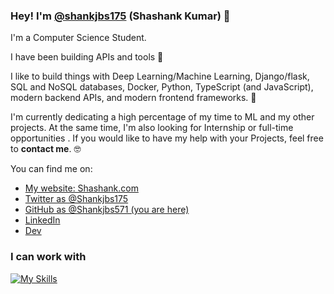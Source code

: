 ### Hey! I'm [@shankjbs175](https://twitter.com/shankjbs175) (Shashank Kumar) 👋

I'm a Computer Science Student.

I have been building APIs and tools 🚀

I like to build things with Deep Learning/Machine Learning, Django/flask, SQL and NoSQL databases, Docker, Python, TypeScript (and JavaScript), modern backend APIs, and modern frontend frameworks. 🤖

I'm currently dedicating a high percentage of my time to ML and my other projects. At the same time, I'm also looking for Internship or full-time opportunities . If you would like to have my help with your Projects, feel free to **contact me**. 🤓

You can find me on:

* [My website: Shashank.com](https://shashank-r16v.onrender.com/)
* [Twitter as @Shankjbs175](https://twitter.com/shankjbs175)
* [GitHub as @Shankjbs571 (you are here)](https://github.com/Shankjbs571)
* [LinkedIn](https://linkedin.com/in/shankjbs571)
* [Dev](https://dev.to/shankjbs571)


### I can work with
[![My Skills](https://skillicons.dev/icons?i=py,c,nodejs,django,flask,gcp,docker,mysql,postgres,mongodb,fastapi,react,vuejs,graphql,bash)](https://skillicons.dev)
